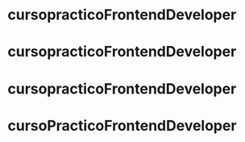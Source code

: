 # cursopracticoFrontendDeveloper
# cursopracticoFrontendDeveloper
# cursopracticoFrontendDeveloper
# cursoPracticoFrontendDeveloper
